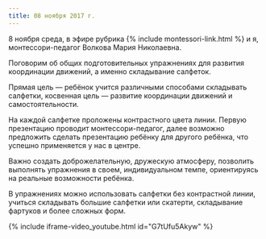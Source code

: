 ```yaml
---
title: 08 ноября 2017 г.
---
```


8 ноября среда, в эфире рубрика {% include montessori-link.html %} и я, монтессори-педагог Волкова Мария Николаевна.

Поговорим об общих подготовительных упражнениях для развития координации движений, а именно складывание салфеток.

<!--more-->
Прямая цель — ребёнок учится различными способами складывать салфетки, косвенная цель — развитие координации движений
и самостоятельности.

На каждой салфетке проложены контрастного цвета линии. Первую презентацию проводит монтессори-педагог, далее возможно
предложить сделать презентацию ребёнку для другого ребёнка, что успешно применяется у нас в центре.

Важно создать доброжелательную, дружескую атмосферу, позволить выполнять упражнения в своем, индивидуальном темпе,
ориентируясь на реальные возможности ребёнка.

В упражнениях можно использовать салфетки без контрастной линии, учиться складывать большие салфетки или скатерти,
складывание фартуков и более сложных форм.

{% include iframe-video_youtube.html id="G7tUfu5Akyw" %}
